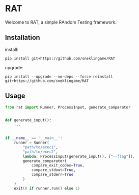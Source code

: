 # RAT
Welcome to RAT, a simple RAndom Testing framework.

## Installation

install:
```console
pip install git+https://github.com/sneklingame/RAT
```

upgrade:
```console
pip install --upgrade --no-deps --force-reinstall git+https://github.com/sneklingame/RAT
```

## Usage
```python
from rat import Runner, ProcessInput, generate_comparator


def generate_input():
    ...


if __name__ == '__main__':
    runner = Runner(
        "path/to/exec1",
        "path/to/exec2",
        lambda: ProcessInput(generate_input(), ["--flag"]),
        generate_comparator(
            compare_exit_codes=True, 
            compare_stdout=True, 
            compare_stderr=True
        )
    )
    exit(0 if runner.run() else 1)
```
